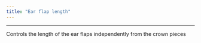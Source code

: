 ```yaml
---
title: "Ear flap length"
---
```


***

Controls the length of the ear flaps independently from the crown pieces




